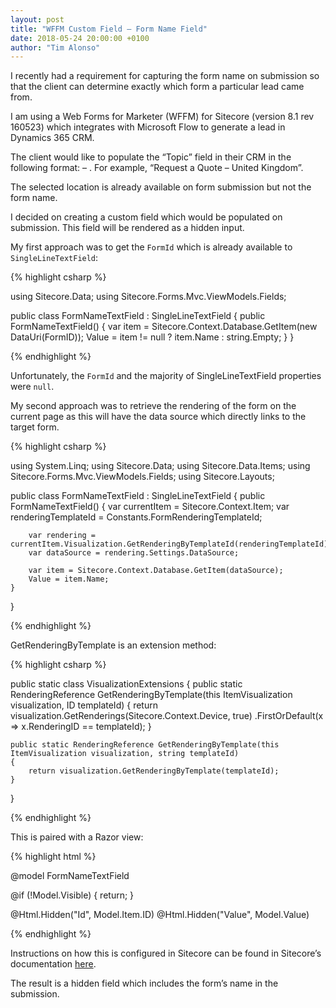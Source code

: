 ```yaml
---
layout: post
title: "WFFM Custom Field – Form Name Field"
date: 2018-05-24 20:00:00 +0100
author: "Tim Alonso"
---
```


I recently had a requirement for capturing the form name on submission so that the client can determine exactly which form a particular lead came from.

I am using a Web Forms for Marketer (WFFM) for Sitecore (version 8.1 rev 160523) which integrates with Microsoft Flow to generate a lead in Dynamics 365 CRM.

The client would like to populate the “Topic” field in their CRM in the following format: – . For example, “Request a Quote – United Kingdom”.

The selected location is already available on form submission but not the form name.

I decided on creating a custom field which would be populated on submission. This field will be rendered as a hidden input.

My first approach was to get the `FormId` which is already available to `SingleLineTextField`:

{% highlight csharp %}

using Sitecore.Data;
using Sitecore.Forms.Mvc.ViewModels.Fields;
 
public class FormNameTextField : SingleLineTextField
{
    public FormNameTextField()
    {
        var item = Sitecore.Context.Database.GetItem(new DataUri(FormID));
        Value = item != null ? item.Name : string.Empty;
    }
}

{% endhighlight %}

Unfortunately, the `FormId` and the majority of SingleLineTextField properties were `null`.

My second approach was to retrieve the rendering of the form on the current page as this will have the data source which directly links to the target form.

{% highlight csharp %}

using System.Linq;
using Sitecore.Data;
using Sitecore.Data.Items;
using Sitecore.Forms.Mvc.ViewModels.Fields;
using Sitecore.Layouts;
 
public class FormNameTextField : SingleLineTextField
{
    public FormNameTextField()
    {
        var currentItem = Sitecore.Context.Item;
        var renderingTemplateId = Constants.FormRenderingTemplateId;
 
        var rendering = currentItem.Visualization.GetRenderingByTemplateId(renderingTemplateId);
        var dataSource = rendering.Settings.DataSource;
 
        var item = Sitecore.Context.Database.GetItem(dataSource);
        Value = item.Name;
    }
}

{% endhighlight %}

GetRenderingByTemplate is an extension method:

{% highlight csharp %}

public static class VisualizationExtensions
{
    public static RenderingReference GetRenderingByTemplate(this ItemVisualization visualization, ID templateId)
    {
        return visualization.GetRenderings(Sitecore.Context.Device, true)
            .FirstOrDefault(x => x.RenderingID == templateId);
    }
 
    public static RenderingReference GetRenderingByTemplate(this ItemVisualization visualization, string templateId)
    {
        return visualization.GetRenderingByTemplate(templateId);
    }
}

{% endhighlight %}

This is paired with a Razor view:

{% highlight html %}

@model FormNameTextField
 
@if (!Model.Visible) {
    return;
}

</pre>
<div class="hidden">@Html.Hidden("Id", Model.Item.ID) @Html.Hidden("Value", Model.Value)</div>

{% endhighlight %}

Instructions on how this is configured in Sitecore can be found in Sitecore’s documentation [here](https://doc.sitecore.net/web_forms_for_marketers/81/working_with_actions_and_validations/fields/create_a_custom_field_type).

The result is a hidden field which includes the form’s name in the submission.